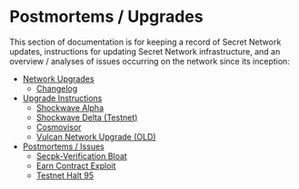 # Postmortems / Upgrades

This section of documentation is for keeping a record of Secret Network updates, instructions for updating Secret Network infrastructure, and an overview / analyses of issues occurring on the network since its inception:

- [Network Upgrades](broken-reference)&#x20;
  - [Changelog ](changelog.md)
- [Upgrade Instructions](upgrade-instructions/)
  - [Shockwave Alpha](upgrade-instructions/shockwave-alpha.md)&#x20;
  - [Shockwave Delta (Testnet)](upgrade-instructions/shockwave-delta-testnet.md)&#x20;
  - [Cosmovisor](upgrade-instructions/cosmovisor.md)&#x20;
  - [Vulcan Network Upgrade (OLD)](upgrade-instructions/vulcan-network-upgrade-old.md)
- [Postmortems / Issues](post-mortems/)&#x20;
  - [Secpk-Verification Bloat](post-mortems/secpk-verifications-bloat.md)&#x20;
  - [Earn Contract Exploit](post-mortems/earn-contract-exploit.md)
  - [Testnet Halt 95](post-mortems/testnet-halt-95.md)
